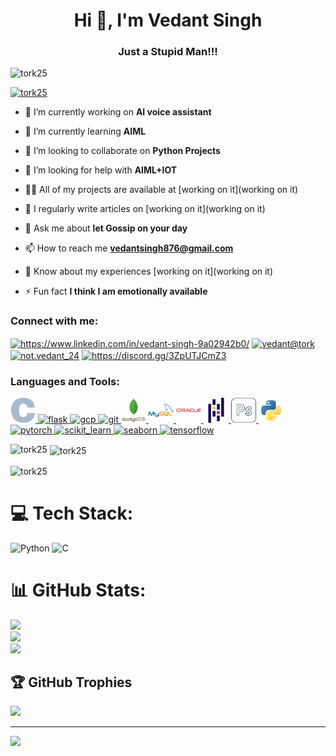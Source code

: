<h1 align="center">Hi 👋, I'm Vedant Singh</h1>
<h3 align="center">Just a Stupid Man!!!</h3>

<p align="left"> <img src="https://komarev.com/ghpvc/?username=tork25&label=Profile%20views&color=0e75b6&style=flat" alt="tork25" /> </p>

<p align="left"> <a href="https://github.com/ryo-ma/github-profile-trophy"><img src="https://github-profile-trophy.vercel.app/?username=tork25" alt="tork25" /></a> </p>

- 🔭 I’m currently working on **AI voice assistant**

- 🌱 I’m currently learning **AIML**

- 👯 I’m looking to collaborate on **Python Projects**

- 🤝 I’m looking for help with **AIML+IOT**

- 👨‍💻 All of my projects are available at [working on it](working on it)

- 📝 I regularly write articles on [working on it](working on it)

- 💬 Ask me about **let Gossip on your day**

- 📫 How to reach me **vedantsingh876@gmail.com**

- 📄 Know about my experiences [working on it](working on it)

- ⚡ Fun fact **I think I am emotionally available**

<h3 align="left">Connect with me:</h3>
<p align="left">
<a href="https://linkedin.com/in/https://www.linkedin.com/in/vedant-singh-9a02942b0/" target="blank"><img align="center" src="https://raw.githubusercontent.com/rahuldkjain/github-profile-readme-generator/master/src/images/icons/Social/linked-in-alt.svg" alt="https://www.linkedin.com/in/vedant-singh-9a02942b0/" height="30" width="40" /></a>
<a href="https://kaggle.com/vedant@tork" target="blank"><img align="center" src="https://raw.githubusercontent.com/rahuldkjain/github-profile-readme-generator/master/src/images/icons/Social/kaggle.svg" alt="vedant@tork" height="30" width="40" /></a>
<a href="https://instagram.com/not.vedant_24" target="blank"><img align="center" src="https://raw.githubusercontent.com/rahuldkjain/github-profile-readme-generator/master/src/images/icons/Social/instagram.svg" alt="not.vedant_24" height="30" width="40" /></a>
<a href="https://discord.gg/https://discord.gg/3ZpUTJCmZ3" target="blank"><img align="center" src="https://raw.githubusercontent.com/rahuldkjain/github-profile-readme-generator/master/src/images/icons/Social/discord.svg" alt="https://discord.gg/3ZpUTJCmZ3" height="30" width="40" /></a>
</p>

<h3 align="left">Languages and Tools:</h3>
<p align="left"> <a href="https://www.cprogramming.com/" target="_blank" rel="noreferrer"> <img src="https://raw.githubusercontent.com/devicons/devicon/master/icons/c/c-original.svg" alt="c" width="40" height="40"/> </a> <a href="https://flask.palletsprojects.com/" target="_blank" rel="noreferrer"> <img src="https://www.vectorlogo.zone/logos/pocoo_flask/pocoo_flask-icon.svg" alt="flask" width="40" height="40"/> </a> <a href="https://cloud.google.com" target="_blank" rel="noreferrer"> <img src="https://www.vectorlogo.zone/logos/google_cloud/google_cloud-icon.svg" alt="gcp" width="40" height="40"/> </a> <a href="https://git-scm.com/" target="_blank" rel="noreferrer"> <img src="https://www.vectorlogo.zone/logos/git-scm/git-scm-icon.svg" alt="git" width="40" height="40"/> </a> <a href="https://www.mongodb.com/" target="_blank" rel="noreferrer"> <img src="https://raw.githubusercontent.com/devicons/devicon/master/icons/mongodb/mongodb-original-wordmark.svg" alt="mongodb" width="40" height="40"/> </a> <a href="https://www.mysql.com/" target="_blank" rel="noreferrer"> <img src="https://raw.githubusercontent.com/devicons/devicon/master/icons/mysql/mysql-original-wordmark.svg" alt="mysql" width="40" height="40"/> </a> <a href="https://www.oracle.com/" target="_blank" rel="noreferrer"> <img src="https://raw.githubusercontent.com/devicons/devicon/master/icons/oracle/oracle-original.svg" alt="oracle" width="40" height="40"/> </a> <a href="https://pandas.pydata.org/" target="_blank" rel="noreferrer"> <img src="https://raw.githubusercontent.com/devicons/devicon/2ae2a900d2f041da66e950e4d48052658d850630/icons/pandas/pandas-original.svg" alt="pandas" width="40" height="40"/> </a> <a href="https://www.photoshop.com/en" target="_blank" rel="noreferrer"> <img src="https://raw.githubusercontent.com/devicons/devicon/master/icons/photoshop/photoshop-line.svg" alt="photoshop" width="40" height="40"/> </a> <a href="https://www.python.org" target="_blank" rel="noreferrer"> <img src="https://raw.githubusercontent.com/devicons/devicon/master/icons/python/python-original.svg" alt="python" width="40" height="40"/> </a> <a href="https://pytorch.org/" target="_blank" rel="noreferrer"> <img src="https://www.vectorlogo.zone/logos/pytorch/pytorch-icon.svg" alt="pytorch" width="40" height="40"/> </a> <a href="https://scikit-learn.org/" target="_blank" rel="noreferrer"> <img src="https://upload.wikimedia.org/wikipedia/commons/0/05/Scikit_learn_logo_small.svg" alt="scikit_learn" width="40" height="40"/> </a> <a href="https://seaborn.pydata.org/" target="_blank" rel="noreferrer"> <img src="https://seaborn.pydata.org/_images/logo-mark-lightbg.svg" alt="seaborn" width="40" height="40"/> </a> <a href="https://www.tensorflow.org" target="_blank" rel="noreferrer"> <img src="https://www.vectorlogo.zone/logos/tensorflow/tensorflow-icon.svg" alt="tensorflow" width="40" height="40"/> </a> </p>

<p><img align="left" src="https://github-readme-stats.vercel.app/api/top-langs?username=tork25&show_icons=true&locale=en&layout=compact" alt="tork25" /></p>

<p>&nbsp;<img align="center" src="https://github-readme-stats.vercel.app/api?username=tork25&show_icons=true&locale=en" alt="tork25" /></p>

<p><img align="center" src="https://github-readme-streak-stats.herokuapp.com/?user=tork25&" alt="tork25" /></p>


# 💻 Tech Stack:
![Python](https://img.shields.io/badge/python-3670A0?style=for-the-badge&logo=python&logoColor=ffdd54) ![C](https://img.shields.io/badge/c-%2300599C.svg?style=for-the-badge&logo=c&logoColor=white)
# 📊 GitHub Stats:
![](https://github-readme-stats.vercel.app/api?username=toRK25&theme=dark&hide_border=false&include_all_commits=true&count_private=false)<br/>
![](https://nirzak-streak-stats.vercel.app/?user=toRK25&theme=dark&hide_border=false)<br/>
![](https://github-readme-stats.vercel.app/api/top-langs/?username=toRK25&theme=dark&hide_border=false&include_all_commits=true&count_private=false&layout=compact)

## 🏆 GitHub Trophies
![](https://github-profile-trophy.vercel.app/?username=toRK25&theme=default&no-frame=false&no-bg=false&margin-w=4)

---
[![](https://visitcount.itsvg.in/api?id=toRK25&icon=0&color=0)](https://visitcount.itsvg.in)

<!-- Proudly created with GPRM ( https://gprm.itsvg.in ) -->
